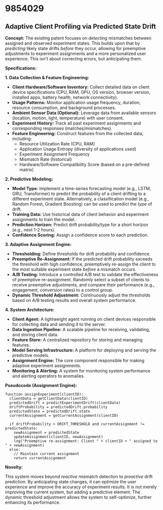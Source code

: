 # 9854029

## Adaptive Client Profiling via Predicted State Drift

**Concept:** The existing patent focuses on *detecting* mismatches between assigned and observed experiment states. This builds upon that by *predicting* likely state drifts *before* they occur, allowing for preemptive adjustments to experiment assignments and a more personalized user experience. This isn't about correcting errors, but anticipating them.

**Specifications:**

**1. Data Collection & Feature Engineering:**

*   **Client Hardware/Software Inventory:** Collect detailed data on client device specifications (CPU, RAM, GPU, OS version, browser version, installed apps, battery health, network connectivity).
*   **Usage Patterns:** Monitor application usage frequency, duration, resource consumption, and background processes.
*   **Ambient Sensor Data (Optional):** Leverage data from available sensors (location, motion, light, temperature) with user consent.
*   **Experiment History:** Track all past experiment assignments and corresponding responses (matches/mismatches).
*   **Feature Engineering:** Construct features from the collected data, including:
    *   Resource Utilization Rate (CPU, RAM)
    *   Application Usage Entropy (diversity of applications used)
    *   Experiment Assignment Frequency
    *   Mismatch Rate (historical)
    *   Hardware/Software Compatibility Score (based on a pre-defined matrix)

**2. Predictive Modeling:**

*   **Model Type:** Implement a time-series forecasting model (e.g., LSTM, GRU, Transformer) to predict the probability of a client drifting to a different experiment state.  Alternatively, a classification model (e.g., Random Forest, Gradient Boosting) can be used to predict the *type* of drift.
*   **Training Data:** Use historical data of client behavior and experiment assignments to train the model.
*   **Prediction Horizon:** Predict drift probability/type for a short horizon (e.g., next 1-2 hours).
*   **Confidence Scoring:** Assign a confidence score to each prediction.

**3. Adaptive Assignment Engine:**

*   **Thresholding:** Define thresholds for drift probability and confidence.
*   **Preemptive Re-Assignment:** If the predicted drift probability exceeds the threshold with high confidence, preemptively re-assign the client to the most suitable experiment state *before* a mismatch occurs.
*   **A/B Testing:**  Introduce a controlled A/B test to validate the effectiveness of preemptive re-assignment.  Randomly select a subset of clients to receive preemptive adjustments, and compare their performance (e.g., engagement, conversion rates) to a control group.
*   **Dynamic Threshold Adjustment:**  Continuously adjust the thresholds based on A/B testing results and overall system performance.

**4. System Architecture:**

*   **Client Agent:** A lightweight agent running on client devices responsible for collecting data and sending it to the server.
*   **Data Ingestion Pipeline:**  A scalable pipeline for receiving, validating, and storing client data.
*   **Feature Store:**  A centralized repository for storing and managing features.
*   **Model Serving Infrastructure:**  A platform for deploying and serving the predictive models.
*   **Assignment Engine:**  The core component responsible for making adaptive experiment assignments.
*   **Monitoring & Alerting:**  A system for monitoring system performance and alerting operators to anomalies.

**Pseudocode (Assignment Engine):**

```
function assignExperiment(clientID):
  clientData = getClientData(clientID)
  predictedDrift = predictExperimentDrift(clientData)
  driftProbability = predictedDrift.probability
  predictedState = predictedDrift.state
  currentAssignment = getCurrentAssignment(clientID)

  if driftProbability > DRIFT_THRESHOLD and currentAssignment != predictedState:
    newAssignment = predictedState
    updateAssignment(clientID, newAssignment)
    log("Preemptive re-assignment: Client " + clientID + " assigned to " + newAssignment)
  else:
    // Maintain current assignment
    return currentAssignment
```

**Novelty:**

This system moves beyond *reactive* mismatch detection to *proactive* drift prediction.  By anticipating state changes, it can optimize the user experience and improve the accuracy of experiment results. It is not merely improving the current system, but adding a predictive element. The dynamic threshold adjustment allows the system to self-optimize, further enhancing its performance.